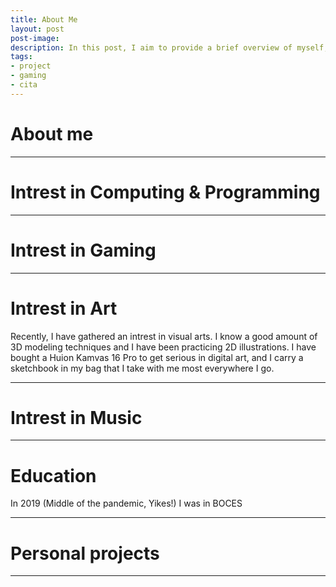 ```yaml
---
title: About Me
layout: post
post-image: 
description: In this post, I aim to provide a brief overview of myself, including my interests and activities both within and outside of work.
tags:
- project
- gaming
- cita
---
```


# About me


---

# Intrest in Computing & Programming



---

# Intrest in Gaming



---

# Intrest in Art

Recently, I have gathered an intrest in visual arts. I know a good amount of 3D modeling techniques and I have been practicing 2D illustrations. I have bought a Huion Kamvas 16 Pro to get serious in digital art, and I carry a sketchbook in my bag that I take with me most everywhere I go.

---

# Intrest in Music



---

# Education

In 2019 (Middle of the pandemic, Yikes!) I was in BOCES

---

# Personal projects



---
